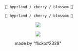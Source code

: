 <div align="justify">

<div align="center">

```ocaml
 🌸 hyprland / cherry / blossom 🌸
```

</div>


<div align="center">

```ocaml
 🌸 hyprland / cherry / blossom 🌸
```

</div>

<p align="center"><img src="https://raw.githubusercontent.com/catppuccin/catppuccin/main/assets/footers/gray0_ctp_on_line.svg?sanitize=true" /><br><p align='center'><img src="https://dcbadge.vercel.app/api/shield/977873959993364500?bot=true" /></p></p>
<div align='center'>
  made by "flicko#2328"
</div>
